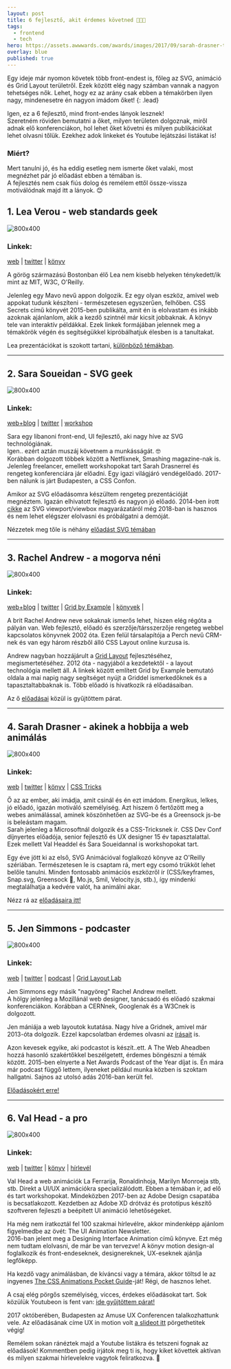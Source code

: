 ```yaml
---
layout: post
title: 6 fejlesztő, akit érdemes követned 👩🏼‍🏭
tags:
  - frontend
  - tech
hero: https://assets.awwwards.com/awards/images/2017/09/sarah-drasner-thumb.jpg
overlay: blue
published: true
---
```

Egy ideje már nyomon követek több front-endest is, főleg az SVG, animáció és Grid Layout területről. Ezek között elég nagy számban vannak a nagyon tehetséges nők. Lehet, hogy ez az arány csak ebben a témakörben ilyen nagy, mindenesetre én nagyon imádom őket! 
{: .lead}
<!--break-->

Igen, ez a 6 fejlesztő, mind front-endes lányok lesznek! <br>
Szeretném röviden bemutatni a őket, milyen területen dolgoznak, miről adnak elő konferenciákon, hol lehet őket követni és milyen publikációkat lehet olvasni tőlük. Ezekhez adok linkeket és Youtube lejátszási listákat is!
### Miért?
Mert tanulni jó, és ha eddig esetleg nem ismerte őket valaki, most megnézhet pár jó előadást ebben a témában is. <br>
A fejlesztés nem csak fiús dolog és remélem ettől össze-vissza motiválódnak majd itt a lányok. 😊

## 1. Lea Verou - web standards geek

![800x400](https://monterail-share.s3.amazonaws.com/public/codetunes/2014-05-20-front-trends-2014-impressions/ft-l-verou.jpg "Lea Verou")

### Linkek:
<a href="http://lea.verou.me/" target="_blank">web</a> | 
<a href="https://twitter.com/leaverou" target="_blank">twitter</a> | 
<a href="https://www.amazon.com/CSS-Secrets-Lea-Verou/dp/1449372635" target="_blank">könyv</a>

A görög származású Bostonban élő Lea nem kisebb helyeken ténykedett/ik mint az MIT, W3C, O'Reilly.

Jelenleg egy Mavo nevű appon dolgozik. Ez egy olyan eszköz, amivel web appokat tudunk készíteni - természetesen egyszerűen, felhőben.
CSS Secrets című könyvét 2015-ben publikálta, amit én is elolvastam és inkább azoknak ajánlanlom, akik a kezdő szintnél már kicsit jobbaknak.
A könyv tele van interaktív példákkal. Ezek linkek formájában jelennek meg a témakörök végén és segítségükkel kipróbálhatjuk élesben is a tanultakat. 

Lea prezentációkat is szokott tartani, 
<a href="https://www.youtube.com/playlist?list=PLY-VJzkUl1jzG6LXrgEaUc0KfqB9yBSgl" target="_blank">különböző témákban</a>.

<hr>

## 2. Sara Soueidan - SVG geek

![800x400](https://i.ytimg.com/vi/NkLDuPf5P0A/maxresdefault.jpg "Sara Soueidan")

### Linkek:
<a href="https://www.sarasoueidan.com/" target="_blank">web+blog</a> | 
<a href="https://twitter.com/SaraSoueidan" target="_blank">twitter</a> | 
<a href="https://www.sarasoueidan.com/workshops/" target="_blank">workshop</a>

Sara egy libanoni front-end, UI fejlesztő, aki nagy híve az SVG technológiának. <br> Igen.. ezért aztán muszáj követnem a munkásságát. 🤓 <br>
Korábban dolgozott többek között a Netflixnek, Smashing magazine-nak is. Jelenleg freelancer, emellett workshopokat tart Sarah Drasnerrel és rengeteg konferenciára jár előadni. Egy igazi világjáró vendégelőadó. 2017-ben nálunk is járt Budapesten, a CSS Confon.

Amikor az SVG előadásomra készültem rengeteg prezentációját megnéztem. Igazán elhivatott fejlesztő és nagyon jó előadó. 2014-ben írott <a href="https://www.sarasoueidan.com/blog/svg-coordinate-systems/" target="_blank">cikke</a> az SVG viewport/viewbox magyarázatáról még 2018-ban is hasznos és nem lehet elégszer elolvasni és próbálgatni a demóját.

Nézzetek meg tőle is néhány <a href="https://www.youtube.com/playlist?list=PLY-VJzkUl1jxdKdyCwUGKQkCl0nR6cSFX" target="_blank">előadást SVG témában</a>

<hr>

## 3. Rachel Andrew - a mogorva néni

![800x400](http://www.tomango.co.uk/wp-content/uploads/2016/11/TRM_0146.jpg "Rachel Andrew")

### Linkek:
<a href="https://rachelandrew.co.uk/" target="_blank">web+blog</a> | 
<a href="https://twitter.com/rachelandrew" target="_blank">twitter</a> | 
<a href="https://gridbyexample.com/" target="_blank">Grid by Example</a> | 
<a href="https://rachelandrew.co.uk/books" target="_blank">könyvek</a> | 

A brit Rachel Andrew neve sokaknak ismerős lehet, hiszen elég régóta a pályán van. Web fejlesztő, előadó és szerzője/társszerzője rengeteg webbel kapcsolatos könyvnek 2002 óta. Ezen felül társalapítója a Perch nevű CRM-nek és van egy három részből álló CSS Layout online kurzusa is.

Andrew nagyban hozzájárult a <a href="http://uithings.hu/posts/cssgrid" target="_blank">Grid Layout</a> fejlesztéséhez, megismertetéséhez. 2012 óta - nagyjából a kezdetektől - a layout technológia mellett áll. A linkek között említett Grid by Example bemutató oldala a mai napig nagy segítséget nyújt a Griddel ismerkedőknek és a tapasztaltabbaknak is. Több előadó is hivatkozik rá előadásaiban.

Az ő <a href="https://www.youtube.com/playlist?list=PLY-VJzkUl1jwkBOYyL4d6sQyiTOA7NlmE" target="_blank">előadásai</a> közül is gyűjtöttem párat.

<hr>

## 4. Sarah Drasner - akinek a hobbija a web animálás

![800x400](https://cdn-images-1.medium.com/max/1600/1*C4g-IV1Jm6zoVTKl7cWErQ.jpeg "Sarah Drasner")

### Linkek:
<a href="https://sarahdrasnerdesign.com/" target="_blank">web</a> | 
<a href="https://twitter.com/sarah_edo" target="_blank">twitter</a> | 
<a href="http://a.co/0BrUMQb" target="_blank">könyv</a> | 
<a href="https://css-tricks.com/author/sdrasner/" target="_blank">CSS Tricks</a>

Ő az az ember, aki imádja, amit csinál és én ezt imádom. Energikus, lelkes, jó előadó, igazán motiváló személyiség. Azt hiszem ő fertőzött meg a webes animálással, aminek köszönhetően az SVG-be és a Greensock js-be is beleástam magam.
<br>
Sarah jelenleg a Microsoftnál dolgozik és a CSS-Tricksnek ír. CSS Dev Conf díjnyertes előadója, senior fejlesztő és UX designer 15 év tapasztalattal. Ezek mellett Val Headdel és Sara Soueidannal is workshopokat tart.

Egy éve jött ki az első, SVG Animációval foglalkozó könyve az O'Reilly szériában. Természetesen le is csaptam rá, mert egy csomó trükköt lehet belőle tanulni. Minden fontosabb animációs eszközről ír (CSS/keyframes, Snap.svg, Greensock 🤘, Mo.js, Smil, Velocity.js, stb.), így mindenki megtalálhatja a kedvére valót, ha animálni akar.

Nézz rá az <a href="https://www.youtube.com/playlist?list=PLY-VJzkUl1jx-pDXNoFMNVMFNh6YKpt75" target="_blank">előadásaira itt!</a>

<hr>

## 5. Jen Simmons - podcaster

![800x400](https://dab1nmslvvntp.cloudfront.net/wp-content/uploads/2016/08/1472522253versioning_jensimmons.png "Jen Simmons")

### Linkek:
<a href="http://jensimmons.com" target="_blank">web</a> | 
<a href="https://twitter.com/jensimmons" target="_blank">twitter</a> | 
<a href="http://thewebahead.net/" target="_blank">podcast</a> | 
<a href="http://labs.jensimmons.com/" target="_blank">Grid Layout Lab</a>

Jen Simmons egy másik "nagyöreg" Rachel Andrew mellett. <br>
A hölgy jelenleg a Mozillánál web designer, tanácsadó és előadó szakmai konferenciákon. Korábban a CERNnek, Googlenak  és a W3Cnek is dolgozott.

Jen mániája a web layoutok kutatása. Nagy híve a Gridnek, amivel már 2013-óta dolgozik. Ezzel kapcsolatban érdemes olvasni az <a href="http://jensimmons.com/writing" target="_blank">írásait</a> is.

Azon kevesek egyike, aki podcastot is készít..ett. A The Web Aheadben hozzá hasonló szakértőkkel beszélgetett, érdemes böngészni a témák között. 2015-ben elnyerte a Net Awards Podcast of the Year díjat is.
Én mára már podcast függő lettem, ilyeneket például munka közben is szoktam hallgatni. Sajnos az utolsó adás 2016-ban került fel.

<a href="https://www.youtube.com/playlist?list=PLY-VJzkUl1jxCNr0ztpwCYfUQ09R_BLOB" target="_blank">Előadásokért erre!</a>

<hr>

## 6. Val Head - a pro

![800x400](http://valhead.com/wp-content/uploads/2015/07/Val-at-FOWD-London2.jpg "Rachel Andrew")

### Linkek:
<a href="http://valhead.com/" target="_blank">web</a> | 
<a href="https://twitter.com/vlh" target="_blank">twitter</a> | 
<a href="http://a.co/7MPUPTG" target="_blank">könyv</a> | 
<a href="http://uianimationnewsletter.com/" target="_blank">hírlevél</a>

Val Head a web animációk La Ferrarija, Ronaldinhoja, Marilyn Monroeja stb, stb. Direkt a UI/UX animációkra specializálódott. Ebben a témában ír, ad elő és tart workshopokat. Mindeközben 2017-ben az Adobe Design csapatába is becsatlakozott. Kezdetben az Adobe XD drótváz és prototípus készítő szoftveren fejleszti a beépített UI animáció lehetőségeket.

Ha még nem íratkoztál fel 100 szakmai hírlevélre, akkor mindenképp ajánlom figyelmedbe az övét: The UI Animation Newsletter.<br>
2016-ban jelent meg a Designing Interface Animation című könyve. Ezt még nem tudtam elolvasni, de már be van tervezve! A könyv motion design-al foglalkozik és front-endeseknek, designereknek, UX-eseknek ajánlja legfőképp.

Ha kezdő vagy animálásban, de kíváncsi vagy a témára, akkor töltsd le az ingyenes <a href="http://cssanimationspocketguide.com/" target="_blank">The CSS Animations Pocket Guide</a>-ját! Régi, de hasznos lehet.

A csaj elég pörgős személyiség, vicces, érdekes előadásokat tart. Sok közülük Youtubeon is fent van: <a href="https://www.youtube.com/playlist?list=PLY-VJzkUl1jyJ1yRpxscjA0HTr9-3-qrP" target="_blank">ide gyűjtöttem párat!</a>

2017 októberében, Budapesten az Amuse UX Conferencen talalkozhattunk vele. Az előadásának címe UX in motion volt <a href="https://www.slideshare.net/valhead/ux-in-motion-81394198" target="_blank">a slideot itt</a> pörgethetitek végig!


Remélem sokan ránéztek majd a Youtube listákra és tetszeni fognak az előadások! Kommentben pedig írjátok meg ti is, hogy kiket követtek aktívan és milyen szakmai hírlevelekre vagytok feliratkozva. 📰